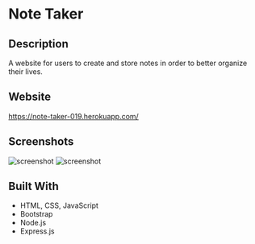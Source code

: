 # Note Taker

## Description
A website for users to create and store notes in order to better organize their lives.
## Website
https://note-taker-019.herokuapp.com/
## Screenshots
![screenshot](./assets/images/screenshot-1.png)
![screenshot](./assets/images/screenshot-2.png)
## Built With
* HTML, CSS, JavaScript
* Bootstrap
* Node.js
* Express.js